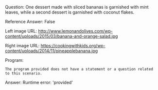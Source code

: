 Question: One dessert made with sliced bananas is garnished with mint leaves, while a second dessert is garnished with coconut flakes.

Reference Answer: False

Left image URL: http://www.lemonandolives.com/wp-content/uploads/2015/03/banana-and-orange-salad.jpg

Right image URL: https://cookingwithkids.org/wp-content/uploads/2014/11/pineapplebanana.jpg

Program:

```
The program provided does not have a statement or a question related to this scenario.
```
Answer: Runtime error: 'provided'

